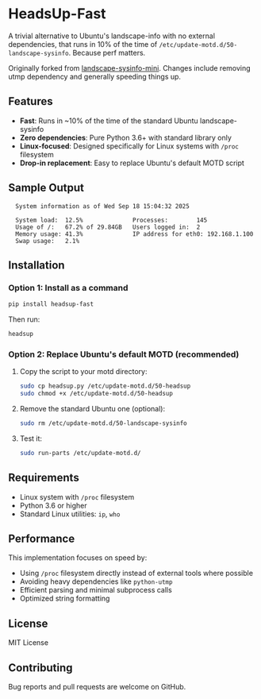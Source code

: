 # HeadsUp-Fast

A trivial alternative to Ubuntu's landscape-info with no external dependencies, that runs in 10% of the time of `/etc/update-motd.d/50-landscape-sysinfo`. Because perf matters.

Originally forked from [landscape-sysinfo-mini](https://github.com/jnweiger/landscape-sysinfo-mini/). Changes include removing utmp dependency and generally speeding things up.

## Features

- **Fast**: Runs in ~10% of the time of the standard Ubuntu landscape-sysinfo
- **Zero dependencies**: Pure Python 3.6+ with standard library only
- **Linux-focused**: Designed specifically for Linux systems with `/proc` filesystem
- **Drop-in replacement**: Easy to replace Ubuntu's default MOTD script

## Sample Output

```
  System information as of Wed Sep 18 15:04:32 2025

  System load:  12.5%              Processes:        145
  Usage of /:   67.2% of 29.84GB   Users logged in:  2
  Memory usage: 41.3%              IP address for eth0: 192.168.1.100
  Swap usage:   2.1%
```

## Installation

### Option 1: Install as a command

```bash
pip install headsup-fast
```

Then run:
```bash
headsup
```

### Option 2: Replace Ubuntu's default MOTD (recommended)

1. Copy the script to your motd directory:
   ```bash
   sudo cp headsup.py /etc/update-motd.d/50-headsup
   sudo chmod +x /etc/update-motd.d/50-headsup
   ```

2. Remove the standard Ubuntu one (optional):
   ```bash
   sudo rm /etc/update-motd.d/50-landscape-sysinfo
   ```

3. Test it:
   ```bash
   sudo run-parts /etc/update-motd.d/
   ```

## Requirements

- Linux system with `/proc` filesystem
- Python 3.6 or higher
- Standard Linux utilities: `ip`, `who`

## Performance

This implementation focuses on speed by:
- Using `/proc` filesystem directly instead of external tools where possible
- Avoiding heavy dependencies like `python-utmp`
- Efficient parsing and minimal subprocess calls
- Optimized string formatting

## License

MIT License

## Contributing

Bug reports and pull requests are welcome on GitHub.
